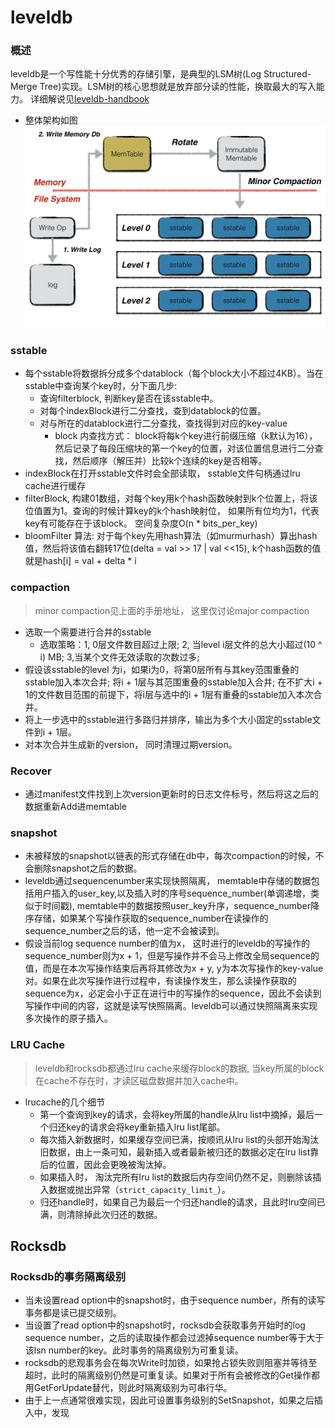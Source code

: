 # leveldb

### 概述

leveldb是一个写性能十分优秀的存储引擎，是典型的LSM树(Log Structured-Merge Tree)实现。LSM树的核心思想就是放弃部分读的性能，换取最大的写入能力。 详细解说见[leveldb-handbook](https://leveldb-handbook.readthedocs.io/zh/latest/index.html)

* 整体架构如图
  ![leveldb](./write_op.jpeg)


### sstable

* 每个sstable将数据拆分成多个datablock（每个block大小不超过4KB）。当在sstable中查询某个key时，分下面几步:
  * 查询filterblock, 判断key是否在该sstable中。
  * 对每个indexBlock进行二分查找，查到datablock的位置。
  * 对与所在的datablock进行二分查找，查找得到对应的key-value
    * block 内查找方式： block将每k个key进行前缀压缩（k默认为16），然后记录了每段压缩块的第一个key的位置，对该位置信息进行二分查找，然后顺序（解压并）比较k个连续的key是否相等。 
* indexBlock在打开sstable文件时会全部读取， sstable文件句柄通过lru cache进行缓存
* filterBlock, 构建01数组，对每个key用k个hash函数映射到k个位置上，将该位值置为1。查询的时候计算key的k个hash映射位， 如果所有位均为1，代表key有可能存在于该block。 空间复杂度O(n * bits_per_key)
* bloomFilter 算法:
  对于每个key先用hash算法（如murmurhash）算出hash值，然后将该值右翻转17位(delta = val >> 17 | val <<15), k个hash函数的值就是hash[i] = val + delta * i

### compaction

> minor compaction见上面的手册地址， 这里仅讨论major compaction

* 选取一个需要进行合并的sstable
  * 选取策略：1, 0层文件数目超过上限; 2, 当level i层文件的总大小超过(10 ^ i) MB; 3,当某个文件无效读取的次数过多;
* 假设该sstable的level 为i，如果i为0，将第0层所有与其key范围重叠的sstable加入本次合并; 将i + 1层与其范围重叠的sstable加入合并; 在不扩大i + 1的文件数目范围的前提下，将i层与选中的i + 1层有重叠的sstable加入本次合并。
* 将上一步选中的sstable进行多路归并排序，输出为多个大小固定的sstable文件到i + 1层。 
* 对本次合并生成新的version， 同时清理过期version。

### Recover

* 通过manifest文件找到上次version更新时的日志文件标号，然后将这之后的数据重新Add进memtable

### snapshot

* 未被释放的snapshot以链表的形式存储在db中，每次compaction的时候，不会删除snapshot之后的数据。
* leveldb通过sequencenumber来实现快照隔离， memtable中存储的数据包括用户插入的user_key,以及插入时的序号sequence_number(单调递增，类似于时间戳), memtable中的数据按照user_key升序，sequence_number降序存储，如果某个写操作获取的sequence_number在读操作的sequence_number之后的话，他一定不会被读到。
* 假设当前log sequence number的值为x， 这时进行的leveldb的写操作的sequence_number则为x + 1，但是写操作并不会马上修改全局sequence的值，而是在本次写操作结束后再将其修改为x + y, y为本次写操作的key-value对。如果在此次写操作进行过程中，有读操作发生，那么读操作获取的sequence为x，必定会小于正在进行中的写操作的sequence，因此不会读到写操作中间的内容，这就是读写快照隔离。leveldb可以通过快照隔离来实现多次操作的原子插入。

### LRU Cache

>leveldb和rocksdb都通过lru cache来缓存block的数据, 当key所属的block在cache不存在时，才读区磁盘数据并加入cache中。

* lrucache的几个细节
  * 第一个查询到key的请求，会将key所属的handle从lru list中摘掉，最后一个归还key的请求会将key重新插入lru list尾部。
  * 每次插入新数据时，如果缓存空间已满，按顺讯从lru list的头部开始淘汰旧数据，由上一条可知，最新插入或者最新被归还的数据必定在lru list靠后的位置，因此会更晚被淘汰掉。
  * 如果插入时， 淘汰完所有lru list的数据后内存空间仍然不足，则删除该插入数据或抛出异常（`strict_capacity_limit_`）。
  * 归还handle时，如果自己为最后一个归还handle的请求，且此时lru空间已满，则清除掉此次归还的数据。

## Rocksdb

### Rocksdb的事务隔离级别

* 当未设置read option中的snapshot时，由于sequence number，所有的读写事务都是读已提交级别。
* 当设置了read option中的snapshot时，rocksdb会获取事务开始时的log sequence number，之后的读取操作都会过滤掉sequence number等于大于该lsn number的key。此时事务的隔离级别为可重复读。
* rocksdb的悲观事务会在每次Write时加锁，如果抢占锁失败则阻塞并等待至超时，此时的隔离级别仍然是可重复读。如果对于所有会被修改的Get操作都用GetForUpdate替代，则此时隔离级别为可串行华。
* 由于上一点通常很难实现，因此可设置事务级别的SetSnapshot，如果之后插入中，发现

